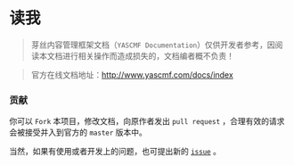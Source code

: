 # 读我

>   芽丝内容管理框架文档（`YASCMF Documentation`）仅供开发者参考，因阅读本文档进行相关操作而造成损失的，文档编者概不负责！

>   官方在线文档地址：http://www.yascmf.com/docs/index

### 贡献

你可以 `Fork` 本项目，修改文档，向原作者发出 `pull request` ，合理有效的请求会被接受并入到官方的 `master` 版本中。

当然，如果有使用或者开发上的问题，也可提出新的 [`issue`](https://github.com/yascmf/docs/issues/new) 。






